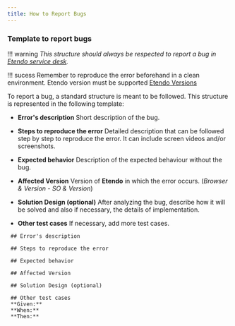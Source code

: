 ```yaml
---
title: How to Report Bugs
---
```

### Template to report bugs

!!! warning
    *This structure should always be respected to report a bug in [Etendo service desk](https://incidencias.atlassian.net/servicedesk/customer/portal/35/group/43/create/132).*

!!! sucess
    Remember to reproduce the error beforehand in a clean environment. Etendo version must be supported  [Etendo Versions](https://docs.etendo.software/en/Release-notes)

To report a bug, a standard structure is meant to be followed. This structure is represented in the following template:

-   **Error's description**
     Short description of the bug.
    
-   **Steps to reproduce the error**
    Detailed description that can be followed step by step to reproduce the error. It can include screen videos and/or screenshots.
    
-   **Expected behavior** 
		Description of the expected behaviour without the bug.
    
-   **Affected Version**
    Version of **Etendo** in which the error occurs.
		(*Browser & Version - SO & Version*)
-   **Solution Design (optional)**
    After analyzing the bug, describe how it will be solved and also if necessary, the details of implementation.
-   **Other test cases**
    If necessary, add more test cases.
 
 ```
  ## Error's description
    
  ## Steps to reproduce the error
  
  ## Expected behavior
  
  ## Affected Version
  
  ## Solution Design (optional)
  
  ## Other test cases
  **Given:**
  **When:**
  **Then:**
 

 ```